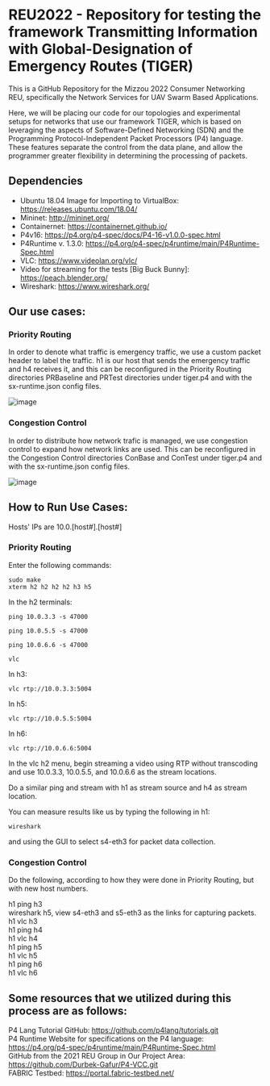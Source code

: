 # REU2022 - Repository for testing the framework Transmitting Information with Global-Designation of Emergency Routes (TIGER)


This is a GitHub Repository for the Mizzou 2022 Consumer Networking REU, specifically the Network Services for UAV Swarm Based Applications.

Here, we will be placing our code for our topologies and experimental setups for networks that use our framework TIGER, which is based on leveraging the aspects of Software-Defined Networking (SDN) and the Programming Protocol-Independent Packet Processors (P4) language. These features separate the control from the data plane, and allow the programmer greater flexibility in determining the processing of packets.


## Dependencies
* Ubuntu 18.04 Image for Importing to VirtualBox: https://releases.ubuntu.com/18.04/
* Mininet: http://mininet.org/
* Containernet: https://containernet.github.io/
* P4v16: https://p4.org/p4-spec/docs/P4-16-v1.0.0-spec.html
* P4Runtime v. 1.3.0: https://p4.org/p4-spec/p4runtime/main/P4Runtime-Spec.html 
* VLC: https://www.videolan.org/vlc/
* Video for streaming for the tests \[Big Buck Bunny\]: https://peach.blender.org/
* Wireshark: https://www.wireshark.org/ 

## Our use cases:
### Priority Routing
In order to denote what traffic is emergency traffic, we use a custom packet header to label the traffic. h1 is our host that sends the emergency traffic and h4 receives it, and this can be reconfigured in the Priority Routing directories PRBaseline and PRTest directories under tiger.p4 and with the sx-runtime.json config files.

![image](https://user-images.githubusercontent.com/44482134/179594535-fdfd47d9-4038-43c1-aad7-f92375c49a52.png)

### Congestion Control
In order to distribute how network trafic is managed, we use congestion control to expand how network links are used. This can be reconfigured in the Congestion Control directories ConBase and ConTest under tiger.p4 and with the sx-runtime.json config files.

![image](https://user-images.githubusercontent.com/44482134/179602046-2e9b5a7e-e45c-4e7b-bd13-d6efc696b54c.png)

## How to Run Use Cases:
Hosts' IPs are 10.0.[host#].[host#]
### Priority Routing
Enter the following commands:
```
sudo make
xterm h2 h2 h2 h2 h3 h5
```
In the h2 terminals:
```
ping 10.0.3.3 -s 47000
```
```
ping 10.0.5.5 -s 47000
```
```
ping 10.0.6.6 -s 47000
```
```
vlc
```
In h3:
```
vlc rtp://10.0.3.3:5004
```
In h5:
```
vlc rtp://10.0.5.5:5004
```
In h6:
```
vlc rtp://10.0.6.6:5004
```
In the vlc h2 menu, begin streaming a video using RTP without transcoding and use 10.0.3.3, 10.0.5.5, and 10.0.6.6 as the stream locations.

Do a similar ping and stream with h1 as stream source and h4 as stream location.

You can measure results like us by typing the following in h1:
```
wireshark
```

and using the GUI to select s4-eth3 for packet data collection.

### Congestion Control

Do the following, according to how they were done in Priority Routing, but with new host numbers.

h1 ping h3  
wireshark h5, view s4-eth3 and s5-eth3 as the links for capturing packets.  
h1 vlc h3  
h1 ping h4  
h1 vlc h4  
h1 ping h5  
h1 vlc h5  
h1 ping h6  
h1 vlc h6  




## Some resources that we utilized during this process are as follows:  
P4 Lang Tutorial GitHub: https://github.com/p4lang/tutorials.git  
P4 Runtime Website for specifications on the P4 language: https://p4.org/p4-spec/p4runtime/main/P4Runtime-Spec.html  
GitHub from the 2021 REU Group in Our Project Area: https://github.com/Durbek-Gafur/P4-VCC.git  
FABRIC Testbed: https://portal.fabric-testbed.net/  
